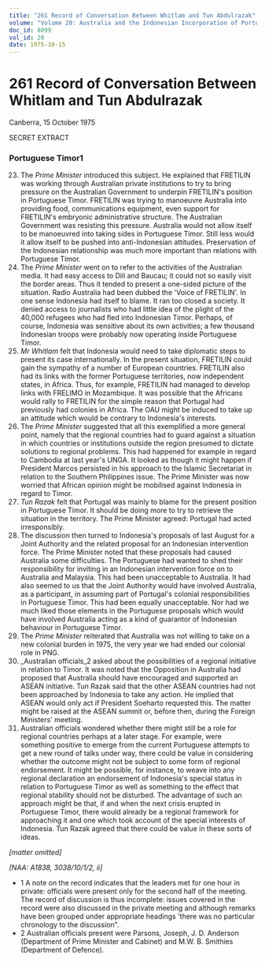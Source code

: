 ```yaml
---
title: "261 Record of Conversation Between Whitlam and Tun Abdulrazak"
volume: "Volume 20: Australia and the Indonesian Incorporation of Portuguese Timor, 1974-1976"
doc_id: 8099
vol_id: 20
date: 1975-10-15
---
```


# 261 Record of Conversation Between Whitlam and Tun Abdulrazak

Canberra, 15 October 1975

SECRET EXTRACT

### Portuguese Timor1

  23. The _Prime Minister_ introduced this subject. He explained that FRETILIN was working through Australian private institutions to try to bring pressure on the Australian Government to underpin FRETILIN's position in Portuguese Timor. FRETILIN was trying to manoeuvre Australia into providing food, communications equipment, even support for FRETILIN's embryonic administrative structure. The Australian Government was resisting this pressure. Australia would not allow itself to be manoeuvred into taking sides in Portuguese Timor. Still less would it allow itself to be pushed into anti-Indonesian attitudes. Preservation of the Indonesian relationship was much more important than relations with Portuguese Timor.
  24. The _Prime Minister_ went on to refer to the activities of the Australian media. It had easy access to Dili and Baucau; it could not so easily visit the border areas. Thus it tended to present a one-sided picture of the situation. Radio Australia had been dubbed the 'Voice of FRETILIN'. In one sense Indonesia had itself to blame. It ran too closed a society. It denied access to journalists who had little idea of the plight of the 40,000 refugees who had fled into Indonesian Timor. Perhaps, of course, Indonesia was sensitive about its own activities; a few thousand Indonesian troops were probably now operating inside Portuguese Timor.
  25. _Mr Whitlam_ felt that Indonesia would need to take diplomatic steps to present its case internationally. In the present situation, FRETILIN could gain the sympathy of a number of European countries. FRETILIN also had its links with the former Portuguese territories, now independent states, in Africa. Thus, for example, FRETILIN had managed to develop links with FRELIMO in Mozambique. It was possible that the Africans would rally to FRETILIN for the simple reason that Portugal had previously had colonies in Africa. The OAU might be induced to take up an attitude which would be contrary to Indonesia's interests.
  26. The _Prime Minister_ suggested that all this exemplified a more general point, namely that the regional countries had to guard against a situation in which countries or institutions outside the region presumed to dictate solutions to regional problems. This had happened for example in regard to Cambodia at last year's UNGA. It looked as though it might happen if President Marcos persisted in his approach to the Islamic Secretariat in relation to the Southern Philippines issue. The Prime Minister was now worried that African opinion might be mobilised against Indonesia in regard to Timor.
  27. _Tun Razak_ felt that Portugal was mainly to blame for the present position in Portuguese Timor. It should be doing more to try to retrieve the situation in the territory. The Prime Minister agreed: Portugal had acted irresponsibly.
  28. The discussion then turned to Indonesia's proposals of last August for a Joint Authority and the related proposal for an Indonesian intervention force. The Prime Minister noted that these proposals had caused Australia some difficulties. The Portuguese had wanted to shed their responsibility for inviting in an Indonesian intervention force on to Australia and Malaysia. This had been unacceptable to Australia. It had also seemed to us that the Joint Authority would have involved Australia, as a participant, in assuming part of Portugal's colonial responsibilities in Portuguese Timor. This had been equally unacceptable. Nor had we much liked those elements in the Portuguese proposals which would have involved Australia acting as a kind of guarantor of Indonesian behaviour in Portuguese Timor.
  29. The _Prime Minister_ reiterated that Australia was not willing to take on a new colonial burden in 1975, the very year we had ended our colonial role in PNG.
  30. _Australian officials_2 asked about the possibilities of a regional initiative in relation to Timor. It was noted that the Opposition in Australia had proposed that Australia should have encouraged and supported an ASEAN initiative. Tun Razak said that the other ASEAN countries had not been approached by Indonesia to take any action. He implied that ASEAN would only act if President Soeharto requested this. The matter might be raised at the ASEAN summit or, before then, during the Foreign Ministers' meeting.
  31. Australian officials wondered whether there might still be a role for regional countries perhaps at a later stage. For example, were something positive to emerge from the current Portuguese attempts to get a new round of talks under way, there could be value in considering whether the outcome might not be subject to some form of regional endorsement. It might be possible, for instance, to weave into any regional declaration an endorsement of Indonesia's special status in relation to Portuguese Timor as well as something to the effect that regional stability should not be disturbed. The advantage of such an approach might be that, if and when the next crisis erupted in Portuguese Timor, there would already be a regional framework for approaching it and one which took account of the special interests of Indonesia. Tun Razak agreed that there could be value in these sorts of ideas.



_[matter omitted]_

_[NAA: A1838, 3038/10/1/2, ii]_

  * 1 A note on the record indicates that the leaders met for one hour in private: officials were present only for the second half of the meeting. The record of discussion is thus incomplete: issues covered in the record were also discussed in the private meeting and although remarks have been grouped under appropriate headings 'there was no particular chronology to the discussion".
  * 2 Australian officials present were Parsons, Joseph, J. D. Anderson (Department of Prime Minister and Cabinet) and M.W. B. Smithies (Department of Defence).


